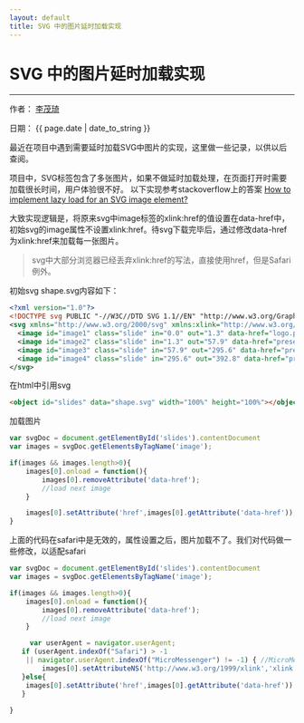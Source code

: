 ```yaml
---
layout: default
title: SVG 中的图片延时加载实现
---
```

# SVG 中的图片延时加载实现

---

作者： [李茂琦](http://blog.limaoqi.com)

日期： {{ page.date | date_to_string }}

最近在项目中遇到需要延时加载SVG中图片的实现，这里做一些记录，以供以后查阅。

项目中，SVG标签包含了多张图片，如果不做延时加载处理，在页面打开时需要加载很长时间，用户体验很不好。
以下实现参考stackoverflow上的答案 [How to implement lazy load for an SVG image element?
](https://stackoverflow.com/questions/49040771/how-to-implement-lazy-load-for-an-svg-image-element)

大致实现逻辑是，将原来svg中image标签的xlink:href的值设置在data-href中，初始svg的image属性不设置xlink:href。待svg下载完毕后，通过修改data-href为xlink:href来加载每一张图片。

>
>svg中大部分浏览器已经丢弃xlink:href的写法，直接使用href，但是Safari 例外。
>

初始svg shape.svg内容如下：
~~~xml
<?xml version="1.0"?>
<!DOCTYPE svg PUBLIC "-//W3C//DTD SVG 1.1//EN" "http://www.w3.org/Graphics/SVG/1.1/DTD/svg11.dtd">
<svg xmlns="http://www.w3.org/2000/svg" xmlns:xlink="http://www.w3.org/1999/xlink" id="svgfile" style="position:absolute;height:600px;width:800px" version="1.1" viewBox="0 0 800 600">
  <image id="image1" class="slide" in="0.0" out="1.3" data-href="logo.png" width="1600" height="900" x="0" y="0" style="visibility:hidden"/>
  <image id="image2" class="slide" in="1.3" out="57.9" data-href="presentation/5e09c765d291f0cb6c1bffc79de2ab34e6e52fef-1526516958711/slide-1.png" width="1600" height="900" x="0" y="0" style="visibility:hidden"/>
  <image id="image3" class="slide" in="57.9" out="295.6" data-href="presentation/5e09c765d291f0cb6c1bffc79de2ab34e6e52fef-1526516958711/slide-2.png" width="1600" height="900" x="0" y="0" style="visibility:hidden" />
  <image id="image4" class="slide" in="295.6" out="392.8" data-href="presentation/5e09c765d291f0cb6c1bffc79de2ab34e6e52fef-1526516958711/slide-3.png" width="1600" height="900" x="0" y="0" style="visibility:hidden" />
</svg>
~~~

在html中引用svg
~~~html
<object id="slides" data="shape.svg" width="100%" height="100%"></object>
~~~

加载图片
~~~javascript
var svgDoc = document.getElementById('slides').contentDocument
var images = svgDoc.getElementsByTagName('image');

if(images && images.length>0){
	images[0].onload = function(){
		images[0].removeAttribute('data-href');
		//load next image
	}

	images[0].setAttribute('href',images[0].getAttribute('data-href'));
}
~~~

上面的代码在safari中是无效的，属性设置之后，图片加载不了。我们对代码做一些修改，以适配safari
~~~javascript
var svgDoc = document.getElementById('slides').contentDocument
var images = svgDoc.getElementsByTagName('image');

if(images && images.length>0){
	images[0].onload = function(){
		images[0].removeAttribute('data-href');
		//load next image
	}

	 var userAgent = navigator.userAgent;
   if (userAgent.indexOf("Safari") > -1
    || navigator.userAgent.indexOf("MicroMessenger") != -1) { //MicroMessenger for wechat webview kernel
    	images[0].setAttributeNS('http://www.w3.org/1999/xlink','xlink:href',images[0].getAttribute('data-href'));
   }else{
   	images[0].setAttribute('href',images[0].getAttribute('data-href'));
   }
	
}
~~~